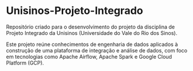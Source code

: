 # Unisinos-Projeto-Integrado
Repositório criado para o desenvolvimento do projeto da disciplina de Projeto Integrado da Unisinos (Universidade do Vale do Rio dos Sinos).

Este projeto reúne conhecimentos de engenharia de dados aplicados à construção de uma plataforma de integração e análise de dados, com foco em tecnologias como Apache Airflow, Apache Spark e Google Cloud Platform (GCP).
